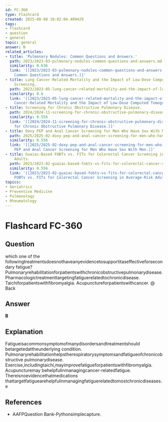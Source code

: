 ```yaml
---
id: FC-360
type: Flashcard
created: 2025-08-08 10:02:04.409429
tags:
- Flashcard
- question
- general
topic: general
answer: B
related_articles:
- title: 'Pulmonary Nodules: Common Questions and Answers.'
  path: 2023/2023-03-pulmonary-nodules-common-questions-and-answers.md
  similarity: 0.636
  link: '[[2023/2023-03-pulmonary-nodules-common-questions-and-answers|Pulmonary Nodules:
    Common Questions and Answers.]]'
- title: Lung Cancer-Related Mortality and the Impact of Low-Dose Computed Tomography
    Screening.
  path: 2023/2023-05-lung-cancer-related-mortality-and-the-impact-of-low-dose-com.md
  similarity: 0.6
  link: '[[2023/2023-05-lung-cancer-related-mortality-and-the-impact-of-low-dose-com|Lung
    Cancer-Related Mortality and the Impact of Low-Dose Computed Tomography Screening.]]'
- title: Screening for Chronic Obstructive Pulmonary Disease.
  path: 2024/2024-11-screening-for-chronic-obstructive-pulmonary-disease.md
  similarity: 0.556
  link: '[[2024/2024-11-screening-for-chronic-obstructive-pulmonary-disease|Screening
    for Chronic Obstructive Pulmonary Disease.]]'
- title: Doxy PEP and Anal Cancer Screening for Men Who Have Sex With Men.
  path: 2025/2025-02-doxy-pep-and-anal-cancer-screening-for-men-who-have-sex-with.md
  similarity: 0.556
  link: '[[2025/2025-02-doxy-pep-and-anal-cancer-screening-for-men-who-have-sex-with|Doxy
    PEP and Anal Cancer Screening for Men Who Have Sex With Men.]]'
- title: Guaiac-Based FOBTs vs. FITs for Colorectal Cancer Screening in Average-Risk
    Adults.
  path: 2023/2023-02-guaiac-based-fobts-vs-fits-for-colorectal-cancer-screening-i.md
  similarity: 0.556
  link: '[[2023/2023-02-guaiac-based-fobts-vs-fits-for-colorectal-cancer-screening-i|Guaiac-Based
    FOBTs vs. FITs for Colorectal Cancer Screening in Average-Risk Adults.]]'
topics:
- Geriatrics
- Preventive Medicine
- Pulmonology
- Rheumatology
---
```


# Flashcard FC-360

## Question

which one of the followingtreatmentsdoesnothaveanyevidencetosupportitaseffectiveforsecondary fatigue? Pulmonaryrehabilitationforpatientswithchronicobstructivepulmonarydisease. Pharmacologictreatmenttargetingfatiguerelatedtochronicdisease. Taichiforpatientswithfibromyalgia. Acupunctureforpatientswithcancer. @ Back

## Answer

**B**

## Explanation

Fatigueisacommonsymptomofmanydisordersandtreatmentshould betargetedattheunderlying condition. Pulmonaryrehabilitationhelpstherespiratorysymptomsandfatigueofchronicobstructive pulmonarydisease. Exercise,includingtaichi,mayimprovefatigueforpatientswithfibromyalgia. Acupuncturemay behelpfulinmanagingcancer-relatedfatigue. Thereisnoevidencethatmedications thattargetfatiguearehelpfulinmanagingfatiguerelatedtomostchronicdiseases. e

## References

- AAFPQuestion Bank-Pythonsimplecapture.

